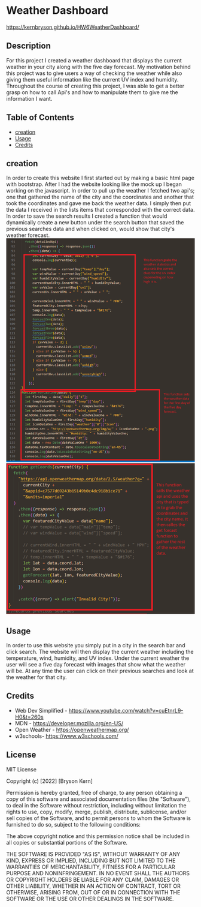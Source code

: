 # Weather Dashboard

https://kernbryson.github.io/HW6WeatherDashboard/

## Description

For this project I created a weather dashboard that displays the current weather in your city along with the five day forecast. My motivation behind this project was to give users a way of checking the weather while also giving them useful information like the current UV index and humidity. Throughout the course of creating this project, I was able to get a better grasp on how to call Api's and how to manipulate them to give me the information I want.

## Table of Contents

- [creation](#creation)
- [Usage](#usage)
- [Credits](#credits)

## creation

In order to create this website I first started out by making a basic html page with bootstrap. After I had the website looking like the mock up I began working on the javascript. In order to pull up the weather I fetched two api's; one that gathered the name of the city and the coordinates and another that took the coordinates and gave me back the weather data. I simply then put the data I received in the lists items that corresponded with the correct data. In order to save the search results I created a function that would dynamically create a new button under the search button that saved the previous searches data and when clicked on, would show that city's weather forecast.
![Grab weather data](./Assests/Pictures/otherfunction.png)
![Coord function](./Assests/Pictures/getcoordsfunction.png)

## Usage

In order to use this website you simply put in a city in the search bar and click search. The website will then display the current weather including the temperature, wind, humidity, and UV index. Under the current weather the user will see a five day forecast with images that show what the weather will be. At any time the user can click on their previous searches and look at the weather for that city.

## Credits

- Web Dev Simplified - https://www.youtube.com/watch?v=cuEtnrL9-H0&t=260s
- MDN - https://developer.mozilla.org/en-US/
- Open Weather - https://openweathermap.org/
- w3schools- https://www.w3schools.com/

## License

MIT License

Copyright (c) [2022] [Bryson Kern]

Permission is hereby granted, free of charge, to any person obtaining a copy
of this software and associated documentation files (the "Software"), to deal
in the Software without restriction, including without limitation the rights
to use, copy, modify, merge, publish, distribute, sublicense, and/or sell
copies of the Software, and to permit persons to whom the Software is
furnished to do so, subject to the following conditions:

The above copyright notice and this permission notice shall be included in all
copies or substantial portions of the Software.

THE SOFTWARE IS PROVIDED "AS IS", WITHOUT WARRANTY OF ANY KIND, EXPRESS OR
IMPLIED, INCLUDING BUT NOT LIMITED TO THE WARRANTIES OF MERCHANTABILITY,
FITNESS FOR A PARTICULAR PURPOSE AND NONINFRINGEMENT. IN NO EVENT SHALL THE
AUTHORS OR COPYRIGHT HOLDERS BE LIABLE FOR ANY CLAIM, DAMAGES OR OTHER
LIABILITY, WHETHER IN AN ACTION OF CONTRACT, TORT OR OTHERWISE, ARISING FROM,
OUT OF OR IN CONNECTION WITH THE SOFTWARE OR THE USE OR OTHER DEALINGS IN THE
SOFTWARE.
